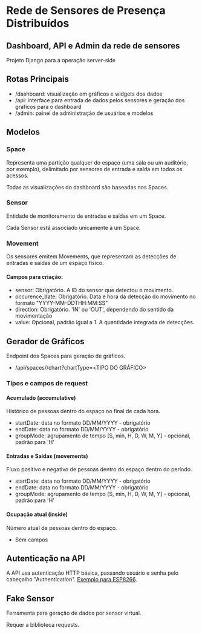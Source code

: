 # Rede de Sensores de Presença Distribuídos #

## Dashboard, API e Admin da rede de sensores ##

Projeto Django para a operação server-side

## Rotas Principais ##
- /dashboard: visualização em gráficos e widgets dos dados
- /api: interface para entrada de dados pelos sensores e geração dos gráficos para o dashboard
- /admin: painel de administração de usuários e modelos

## Modelos ##

### Space ###
Representa uma partição qualquer do espaço (uma sala ou um auditório, por exemplo), delimitado por sensores de entrada e saída em todos os acessos.

Todas as visualizações do dashboard são baseadas nos Spaces.

### Sensor ###
Entidade de monitoramento de entradas e saídas em um Space.

Cada Sensor está associado unicamente à um Space.

### Movement ###

Os sensores emitem Movements, que representam as detecções de entradas e saídas de um espaço físico.

#### Campos para criação: ####
- sensor: Obrigatório. A ID do sensor que detectou o movimento.
- occurence_date: Obrigatório. Data e hora da detecção do movimento no formato "YYYY-MM-DDTHH:MM:SS"
- direction: Obrigatório. 'IN' ou 'OUT', dependendo do sentido da movimentação
- value: Opcional, padrão igual a 1. A quantidade integrada de detecções.

## Gerador de Gráficos ##

Endpoint dos Spaces para geração de gráficos.

- /api/spaces/<ID DO SPACE>/chart?chartType=<TIPO DO GRÁFICO>

### Tipos e campos de request ###

#### Acumulado (accumulative) ####

Histórico de pessoas dentro do espaço no final de cada hora.

- startDate: data no formato DD/MM/YYYY - obrigatório
- endDate: data no formato DD/MM/YYYY - obrigatório
- groupMode: agrupamento de tempo [S, min, H, D, W, M, Y] - opcional, padrão para 'H'

#### Entradas e Saídas (movements) ####

Fluxo positivo e negativo de pessoas dentro do espaço dentro do período.

- startDate: data no formato DD/MM/YYYY - obrigatório
- endDate: data no formato DD/MM/YYYY - obrigatório
- groupMode: agrupamento de tempo [S, min, H, D, W, M, Y] - opcional, padrão para 'H'

#### Ocupação atual (inside) ####

Número atual de pessoas dentro do espaço.

- Sem campos

## Autenticação na API ##

A API usa autenticação HTTP básica, passando usuário e senha pelo cabeçalho "Authentication". [Exemplo para ESP8266](https://github.com/esp8266/Arduino/blob/master/libraries/ESP8266WebServer/examples/HttpBasicAuth/HttpBasicAuth.ino).

## Fake Sensor ##

Ferramenta para geração de dados por sensor virtual.

Requer a biblioteca requests.
